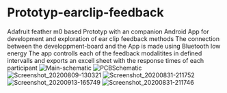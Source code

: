 # Prototyp-earclip-feedback
Adafruit feather m0 based Prototyp with an companion Android App for development and exploration of ear clip feedback methods
The connection between the developpment-board and the App is made using Bluetooth low energy
The app controlls each of the feedback modalitites in defined intervalls and exports an excell sheet with the response times of each participant
![Main-schematic](https://user-images.githubusercontent.com/19752430/150684698-e68b55ce-7bdb-4986-86d3-2de707d3d949.jpg)
![PCBSchematic](https://user-images.githubusercontent.com/19752430/150684752-17c6acca-08e4-493a-91f7-16cd046834a2.png)
![Screenshot_20200809-130321](https://user-images.githubusercontent.com/19752430/150684869-96d3d35b-ffc6-461d-8771-d0199a6797eb.png)
![Screenshot_20200831-211752](https://user-images.githubusercontent.com/19752430/150684873-5b91328e-db11-4c13-a244-ce3f840f76ad.png)
![Screenshot_20200913-165749](https://user-images.githubusercontent.com/19752430/150684874-a13497ae-9404-45f6-8287-e032c92bca4b.png)
![Screenshot_20200831-211746](https://user-images.githubusercontent.com/19752430/150685061-ff7925ac-cc96-400a-a0b6-2689a3e0e688.png)
